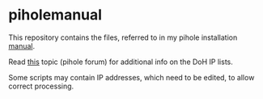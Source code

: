 # piholemanual
This repository contains the files, referred to in my pihole installation [manual](http://users.telenet.be/MySQLplaylist/pi-hole.pdf).

Read [this](https://discourse.pi-hole.net/t/doh-dns-over-https-ip-block-list-s/30393) topic (pihole forum) for additional info on the DoH IP lists.

Some scripts may contain IP addresses, which need to be edited, to allow correct processing.

